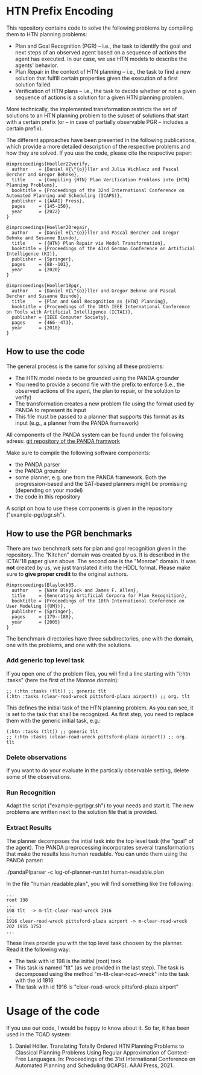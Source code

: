 
# HTN Prefix Encoding

This repository contains code to solve the following problems by compiling them to HTN planning problems:
* Plan and Goal Recognition (PGR) – i.e., the task to identify the goal and next steps of an observed agent based on a sequence of actions the agent has executed. In our case, we use HTN models to describe the agents' behavior.
* Plan Repair in the context of HTN planning – i.e., the task to find a new solution that fulfill certain properties given the execution of a first solution failed.
* Verification of HTN plans – i.e., the task to decide whether or not a given sequence of actions is a solution for a given HTN planning problem.

More technically, the implemented transformation restricts the set of solutions to an HTN planning problem to the subset of solutions that start with a certain prefix (or – in case of partially observable PGR – includes a certain prefix).

The different approaches have been presented in the following publications, which provide a more detailed description of the respective problems and how they are solved. If you use the code, please cite the respective paper:

    @inproceedings{Hoeller22verify,
      author    = {Daniel H{\"{o}}ller and Julia Wichlacz and Pascal Bercher and Gregor Behnke},
      title     = {Compiling {HTN} Plan Verification Problems into {HTN} Planning Problems},
      booktitle = {Proceedings of the 32nd International Conference on Automated Planning and Scheduling (ICAPS)},
      publisher = {{AAAI} Press},
      pages     = {145-150},
      year      = {2022}
    }

    @inproceedings{Hoeller20repair,
      author    = {Daniel H{\"{o}}ller and Pascal Bercher and Gregor Behnke and Susanne Biundo},
      title     = {{HTN} Plan Repair via Model Transformation},
      booktitle = {Proceedings of the 43rd German Conference on Artificial Intelligence (KI)},
      publisher = {Springer},
      pages     = {88--101},
      year      = {2020}
    }

    @inproceedings{Hoeller18pgr,
      author    = {Daniel H{\"{o}}ller and Gregor Behnke and Pascal Bercher and Susanne Biundo},
      title     = {Plan and Goal Recognition as {HTN} Planning},
      booktitle = {Proceedings of the 30th IEEE International Conference on Tools with Artificial Intelligence (ICTAI)},
      publisher = {IEEE Computer Society},
      pages     = {466--473},
      year      = {2018}
    }


## How to use the code

The general process is the same for solving all these problems:
* The HTN model needs to be grounded using the PANDA grounder
* You need to provide a second file with the prefix to enforce (i.e., the observed actions of the agent, the plan to repair, or the solution to verify)
* The transformation creates a new problem file using the format used by PANDA to represent its input
* This file must be passed to a planner that supports this format as its input (e.g., a planner from the PANDA framework)

All components of the PANDA system can be found under the following adress:
[git repository of the PANDA framwork](https://panda-planner-dev.github.io/)

Make sure to compile the following software components:
* the PANDA parser
* the PANDA grounder
* some planner, e.g. one from the PANDA framework. Both the progression-based and the SAT-based planners might be promissing (depending on your model)
* the code in this repository

A script on how to use these components is given in the repository ("example-pgr/pgr.sh").

## How to use the PGR benchmarks

There are two benchmark sets for plan and goal recognition given in the repository. The "Kitchen" domain was created by us. It is described in the ICTAI'18 paper given above. The second one is the "Monroe" domain. It was **not** created by us, we just translated it into the HDDL format. Please make sure to **give proper credit** to the original authors.

    @inproceedings{Blaylock05,
      author    = {Nate Blaylock and James F. Allen},
      title     = {Generating Artificial Corpora for Plan Recognition},
      booktitle = {Proceedings of the 10th International Conference on User Modeling ({UM})},
      publisher = {Springer},
      pages     = {179--188},
      year      = {2005}
    }

The benchmark directories have three subdirectories, one with the domain, one with the problems, and one with the solutions.

### Add generic top level task
If you open one of the problem files, you will find a line starting with "(:htn :tasks" (here the first of the Monroe domain):

    ;; (:htn :tasks (tlt)) ;; generic tlt
    (:htn :tasks (clear-road-wreck pittsford-plaza airport)) ;; org. tlt

This defines the initial task of the HTN planning problem. As you can see, it is set to the task that shall be recognized. As first step, you need to replace them with the generic initial task, e.g.:

    (:htn :tasks (tlt)) ;; generic tlt
    ;; (:htn :tasks (clear-road-wreck pittsford-plaza airport)) ;; org. tlt

### Delete observations
If you want to do your evaluate in the partically observable setting, delete some of the observations.

### Run Recognition
Adapt the script ("example-pgr/pgr.sh") to your needs and start it. The new problems are written next to the solution file that is provided.

### Extract Results
The planner decomposes the intial task into the top level task (the "goal" of the agent). The PANDA preprocessing incorporates several transformations that make the results less human readable. You can undo them using the PANDA parser:

./pandaPIparser -c log-of-planner-run.txt human-readable.plan

In the file "human.readable.plan", you will find something like the following:

    ...
    root 198
    ...
    198 tlt  -> m-tlt-clear-road-wreck 1916
    ...
    1916 clear-road-wreck pittsford-plaza airport -> m-clear-road-wreck 202 1915 1753
    ...

These lines provide you with the top level task choosen by the planner. Read it the following way:
* The task with id 198 is the initial (root) task.
* This task is named "tlt" (as we provided in the last step). The task is decomposed using the method "m-tlt-clear-road-wreck" into the task with the id 1916
* The task with id 1916 is "clear-road-wreck pittsford-plaza airport"

# Usage of the code
If you use our code, I would be happy to know about it. So far, it has been used in the TOAD system:
 1. Daniel Höller. Translating Totally Ordered HTN Planning Problems to Classical Planning Problems Using Regular Approximation of Context-Free Languages. In: Proceedings of the 31st International Conference on Automated Planning and Scheduling (ICAPS). AAAI Press, 2021.
